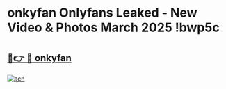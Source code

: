 # onkyfan Onlyfans Leaked - New Video & Photos March 2025 !bwp5c

# <h2><a href="https://pbrr7j.iuczelnia.edu.pl?title=onkyfan&ref=bwp5c">🔗👉 🔴 onkyfan</a></h2>

[![acn](https://github.com/user-attachments/assets/0f9c940e-d8b0-45ae-aac7-cd30a18b3e1c)](https://pbrr7j.iuczelnia.edu.pl?title=onkyfan&ref=bwp5c)

